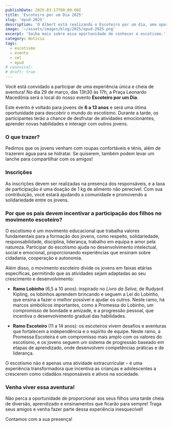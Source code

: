 ```yaml
---
publishDate: 2025-03-17T00:00:00Z
title: 'Escoteiro por um Dia 2025'
slug: 'epud-2025'
description: 'O Albert está realizando o Escoteiro por um dia, uma oportunidade para jovens que querem conhecer Movimento Escoteiro. Saiba mais sobre o evento!'
image: '~/assets/images/blog/2025/epud-2025.png'
excerpt: 'Saiba mais sobre essa oportunidade de conhecer o escotismo.'
category: Notícia
tags:
  - escotismo
  - evento
  - cml
  - epud
# canonical:
# draft: true
---
```


Você está convidado a participar de uma experiência única e cheia de aventura! No dia 29 de março, das 13h30 às 17h, a Praça Leonardo Macedônia será o local do nosso evento **Escoteiro por um Dia**.

Este evento é voltado para jovens de **6 a 13 anos** e será uma ótima oportunidade para descobrir o mundo do escotismo. Durante a tarde, os participantes terão a chance de desfrutar de atividades emocionantes, aprender novas habilidades e interagir com outros jovens.

### O que trazer?

Pedimos que os jovens venham com roupas confortáveis e ténis, além de trazerem água para se hidratar. Se quiserem, também podem levar um lanche para compartilhar com os amigos!

### Inscrições

As inscrições devem ser realizadas na presença dos responsáveis, e a taxa de participação é uma doação de 1 kg de alimento não perecível. Com sua contribuição, você estará ajudando a comunidade e promovendo a solidariedade entre os jovens.

### Por que os pais devem incentivar a participação dos filhos no movimento escoteiro?

O escotismo é um movimento educacional que trabalha valores fundamentais para a formação dos jovens, como respeito, solidariedade, responsabilidade, disciplina, liderança, trabalho em equipa e amor pela natureza. Participar do escotismo ajuda no desenvolvimento intelectual, social e emocional, proporcionando experiências que ensinam sobre cidadania, cooperação e autonomia.

Além disso, o movimento escoteiro divide os jovens em faixas etárias específicas, permitindo que as atividades sejam adaptadas ao seu crescimento e desenvolvimento:

- **Ramo Lobinho** (6,5 a 10 anos): inspirado no _Livro da Selva_, de Rudyard Kipling, os lobinhos aprendem brincando e seguem a Lei do Lobinho, que ensina a fazer o melhor possível e ajudar os outros. Neste ramo, há marcos simbólicos importantes, como a Promessa do Lobinho, um compromisso de bondade e amizade, e a progressão pessoal, que incentiva o desenvolvimento gradual das habilidades.

- **Ramo Escoteiro** (11 a 14 anos): os escoteiros vivem desafios e aventuras que fortalecem a independência e o espírito de equipe. Neste ramo, a Promessa Escoteira é um compromisso mais amplo com os valores do escotismo, e os jovens seguem um sistema de progressão baseado em etapas de aprendizado, onde desenvolvem competências práticas e de liderança.

O escotismo não é apenas uma atividade extracurricular – é uma experiência transformadora que incentiva as crianças e adolescentes a crescerem como cidadãos responsáveis e ativos na sociedade.

### Venha viver essa aventura!

Não perca a oportunidade de proporcionar aos seus filhos uma tarde cheia de diversão, aprendizado e ensinamentos que ficarão para sempre! Traga seus amigos e venha fazer parte dessa experiência inesquecível!

Contamos com a sua presença!
